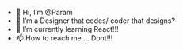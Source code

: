 - 👋 Hi, I’m @Param
- 👀 I’m a Designer that codes/ coder that designs?
- 🌱 I’m currently learning React!!!
- 📫 How to reach me ... Dont!!!

<!---
Paramstr/Paramstr is a ✨ special ✨ repository because its `README.md` (this file) appears on your GitHub profile.
You can click the Preview link to take a look at your changes.
--->

